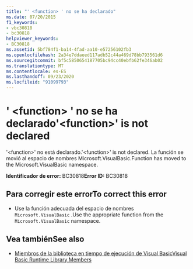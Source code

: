 ```yaml
---
title: "' <function> ' no se ha declarado"
ms.date: 07/20/2015
f1_keywords:
- vbc30818
- bc30818
helpviewer_keywords:
- BC30818
ms.assetid: 5bf784f1-ba14-4fad-aa10-e57256102fb3
ms.openlocfilehash: 2a34e7ddaeed117adb52c44a469d78bb793561d6
ms.sourcegitcommit: bf5c5850654187705bc94cc40ebfb62fe346ab02
ms.translationtype: MT
ms.contentlocale: es-ES
ms.lasthandoff: 09/23/2020
ms.locfileid: "91099793"
---
```

# <a name="function-is-not-declared"></a><span data-ttu-id="06bba-102">' \<function> ' no se ha declarado</span><span class="sxs-lookup"><span data-stu-id="06bba-102">'\<function>' is not declared</span></span>

<span data-ttu-id="06bba-103">'\<function>' no está declarado.</span><span class="sxs-lookup"><span data-stu-id="06bba-103">'\<function>' is not declared.</span></span> <span data-ttu-id="06bba-104">La función se movió al espacio de nombres Microsoft.VisualBasic.</span><span class="sxs-lookup"><span data-stu-id="06bba-104">Function has moved to the Microsoft.VisualBasic namespace.</span></span>  
  
 <span data-ttu-id="06bba-105">**Identificador de error:** BC30818</span><span class="sxs-lookup"><span data-stu-id="06bba-105">**Error ID:** BC30818</span></span>  
  
## <a name="to-correct-this-error"></a><span data-ttu-id="06bba-106">Para corregir este error</span><span class="sxs-lookup"><span data-stu-id="06bba-106">To correct this error</span></span>  
  
- <span data-ttu-id="06bba-107">Use la función adecuada del espacio de nombres `Microsoft.VisualBasic` .</span><span class="sxs-lookup"><span data-stu-id="06bba-107">Use the appropriate function from the `Microsoft.VisualBasic` namespace.</span></span>  
  
## <a name="see-also"></a><span data-ttu-id="06bba-108">Vea también</span><span class="sxs-lookup"><span data-stu-id="06bba-108">See also</span></span>

- [<span data-ttu-id="06bba-109">Miembros de la biblioteca en tiempo de ejecución de Visual Basic</span><span class="sxs-lookup"><span data-stu-id="06bba-109">Visual Basic Runtime Library Members</span></span>](../language-reference/runtime-library-members.md)
